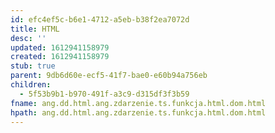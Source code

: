 ```yaml
---
id: efc4ef5c-b6e1-4712-a5eb-b38f2ea7072d
title: HTML
desc: ''
updated: 1612941158979
created: 1612941158979
stub: true
parent: 9db6d60e-ecf5-41f7-bae0-e60b94a756eb
children:
  - 5f53b9b1-b970-491f-a3c9-d315df3f3b59
fname: ang.dd.html.ang.zdarzenie.ts.funkcja.html.dom.html
hpath: ang.dd.html.ang.zdarzenie.ts.funkcja.html.dom.html
---
```



